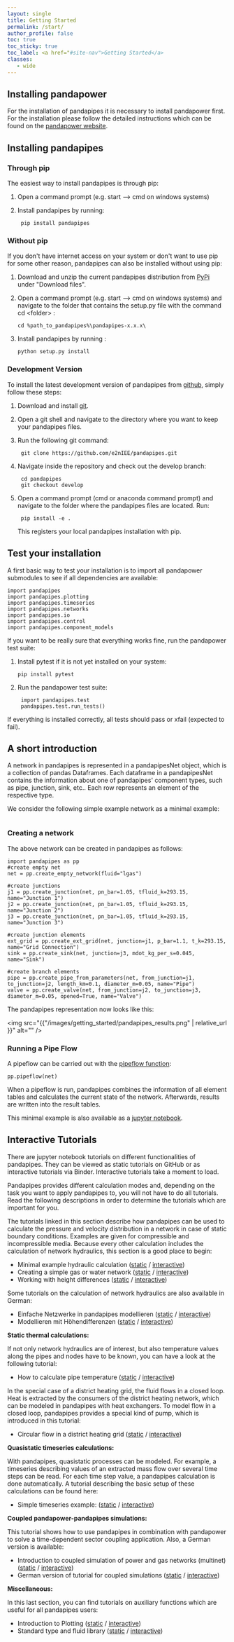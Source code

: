 ```yaml
---
layout: single
title: Getting Started
permalink: /start/
author_profile: false
toc: true
toc_sticky: true
toc_label: <a href="#site-nav">Getting Started</a>
classes:
   - wide
---
```



## Installing pandapower

For the installation of pandapipes it is necessary to install pandapower first. For the installation please follow the detailed instructions which can be found on the [pandapower website](http://www.pandapower.org/start/). 



<h2 id="install">Installing pandapipes</h2>
        
<h3 id="pip">Through pip</h3>

The easiest way to install pandapipes is through pip:

1. Open a command prompt (e.g. start --> cmd on windows systems)

2. Install pandapipes by running:

        pip install pandapipes

<h3 id="nopip">Without pip</h3>

If you don't have internet access on your system or don't want to use pip for some other reason, pandapipes can also be installed without using pip:

1.  Download and unzip the current pandapipes distribution from [PyPi](https://pypi.org/project/pandapower/) under "Download files".
2.  Open a command prompt (e.g. start --> cmd on windows systems) and navigate to the folder that contains the setup.py file with the command cd
    \<folder\> :

        cd %path_to_pandapipes%\pandapipes-x.x.x\

3.  Install pandapipes by running :

        python setup.py install

<h3 id="develop">Development Version</h3>

To install the latest development version of pandapipes from [github](https://github.com/e2nIEE/pandapipes), simply follow these steps:

1. Download and install [git](https://git-scm.com). 

2. Open a git shell and navigate to the directory where you want to keep your pandapipes files.

3. Run the following git command:

        git clone https://github.com/e2nIEE/pandapipes.git

4. Navigate inside the repository and check out the develop branch:

        cd pandapipes
        git checkout develop
       
5. Open a command prompt (cmd or anaconda command prompt) and navigate to the folder where the pandapipes files are located. Run:

        pip install -e .
        
   This registers your local pandapipes installation with pip.
        
## Test your installation <a name="test"></a>

A first basic way to test your installation is to import all pandapower submodules to see if all dependencies are available:

    import pandapipes
    import pandapipes.plotting
    import pandapipes.timeseries
    import pandapipes.networks
    import pandapipes.io
    import pandapipes.control
    import pandapipes.component_models
    
   
If you want to be really sure that everything works fine, run the pandapower test suite:

1.  Install pytest if it is not yet installed on your system:

        pip install pytest

2. Run the pandapower test suite:

        import pandapipes.test
        pandapipes.test.run_tests()

If everything is installed correctly, all tests should pass or xfail (expected to fail).


## A short introduction <a name="intro"></a>

A network in pandapipes is represented in a pandapipesNet object, which
is a collection of pandas Dataframes. Each dataframe in a pandapipesNet
contains the information about one of pandapipes' component types, such as pipe,
junction, sink, etc.. Each row represents an element of the respective type.

We consider the following simple example network as a minimal
example:

<center><img src="{{"/images/getting_started/simple_network.png" | relative_url }}" alt="" /></center>

### Creating a network

The above network can be created in pandapipes as follows:

    import pandapipes as pp
    #create empty net
    net = pp.create_empty_network(fluid="lgas")

    #create junctions
    j1 = pp.create_junction(net, pn_bar=1.05, tfluid_k=293.15, name="Junction 1")
    j2 = pp.create_junction(net, pn_bar=1.05, tfluid_k=293.15, name="Junction 2")
    j3 = pp.create_junction(net, pn_bar=1.05, tfluid_k=293.15, name="Junction 3")

    #create junction elements
    ext_grid = pp.create_ext_grid(net, junction=j1, p_bar=1.1, t_k=293.15, name="Grid Connection")
    sink = pp.create_sink(net, junction=j3, mdot_kg_per_s=0.045, name="Sink")

    #create branch elements
    pipe = pp.create_pipe_from_parameters(net, from_junction=j1, to_junction=j2, length_km=0.1, diameter_m=0.05, name="Pipe")
    valve = pp.create_valve(net, from_junction=j2, to_junction=j3, diameter_m=0.05, opened=True, name="Valve")



The pandapipes representation now looks like this:

<img src="{{"/images/getting_started/pandapipes_results.png" | relative_url }}" alt="" />


### Running a Pipe Flow

A pipeflow can be carried out with the [pipeflow function](https://pandapipes.readthedocs.io/en/latest/pipeflow/run.html):

    pp.pipeflow(net)

When a pipeflow is run, pandapipes combines the information of all
element tables and calculates the current state of the network. Afterwards, results are written into the
result tables.


This minimal example is also available as a [jupyter notebook].

  [jupyter notebook]: https://github.com/e2nIEE/pandapipes/blob/master/tutorials/Minimal%20Example.ipynb


  
## Interactive Tutorials <a name="tutorials"></a>

There are jupyter notebook tutorials on different functionalities of pandapipes. They can be viewed as static
tutorials on GitHub or as interactive tutorials via Binder. Interactive tutorials take a moment to load.

Pandapipes provides different calculation modes and, depending on the task you want to apply pandapipes to, you
will not have to do all tutorials. Read the following descriptions in order to determine the tutorials which
are important for you.

The tutorials linked in this section describe how pandapipes can be used to calculate the pressure and
velocity distribution in a network in case of static boundary conditions. Examples are given for compressible and incompressible 
media. Because every other calculation includes the calculation of network hydraulics, this section is a good
place to begin:

   -  Minimal example hydraulic calculation ([static](https://github.com/e2nIEE/pandapipes/blob/master/tutorials/minimal_example.ipynb) / [interactive](https://mybinder.org/v2/gh/e2nIEE/pandapipes/master?filepath=tutorials/minimal_example.ipynb))
   -  Creating a simple gas or water network ([static](https://github.com/e2nIEE/pandapipes/blob/master/tutorials/creating_a_simple_network.ipynb) / [interactive](https://mybinder.org/v2/gh/e2nIEE/pandapipes/master?filepath=tutorials/creating_a_simple_network.ipynb))
   -  Working with height differences ([static](https://github.com/e2nIEE/pandapipes/blob/develop/tutorials/height_difference_example.ipynb) / [interactive](https://mybinder.org/v2/gh/e2nIEE/pandapipes/master?filepath=tutorials/height_difference_example.ipynb))
   
Some tutorials on the calculation of network hydraulics are also available in German:

 -  Einfache Netzwerke in pandapipes modellieren ([static](https://github.com/e2nIEE/pandapipes/blob/master/tutorials/ein_einfaches_netz_erstellen.ipynb) / [interactive](https://mybinder.org/v2/gh/e2nIEE/pandapipes/master?filepath=tutorials/ein_einfaches_netz_erstellen.ipynb.ipynb))
 -  Modellieren mit Höhendifferenzen ([static](https://github.com/e2nIEE/pandapipes/blob/master/tutorials/höhendifferenzen.ipynb) / [interactive](https://mybinder.org/v2/gh/e2nIEE/pandapipes/master?filepath=tutorials/höhendifferenzen.ipynb.ipynb))

<b>Static thermal calculations:</b>

If not only network hydraulics are of interest, but also temperature values along the pipes and nodes have to be known,
you can have a look at the following tutorial:

   -  How to calculate pipe temperature ([static](https://github.com/e2nIEE/pandapipes/blob/master/tutorials/temperature_calculation.ipynb) / [interactive](https://mybinder.org/v2/gh/e2nIEE/pandapipes/master?filepath=tutorials/temperature_calculation.ipynb))
   
In the special case of a district heating grid, the fluid flows in a closed loop. Heat is extracted by the consumers
of the district heating network, which can be modeled in pandapipes with heat exchangers. To model flow in a closed
loop, pandapipes provides a special kind of pump, which is introduced in this tutorial:

   -  Circular flow in a district heating grid ([static](https://github.com/e2nIEE/pandapipes/blob/master/tutorials/circular_flow_in_a_district_heating_grid.ipynb) / [interactive](https://mybinder.org/v2/gh/e2nIEE/pandapipes/master?filepath=tutorials/circular_flow_in_a_district_heating_grid.ipynb))

<b>Quasistatic timeseries calculations:</b>

With pandapipes, quasistatic processes can be modeled. For example, a timeseries describing values of an extracted
mass flow over several time steps can be read. For each time step value, a pandapipes calculation is done automatically.
A tutorial describing the basic setup of these calculations can be found here:

   -  Simple timeseries example: ([static](https://github.com/e2nIEE/pandapipes/blob/develop/tutorials/simple_time_series_example.ipynb) / [interactive](https://mybinder.org/v2/gh/e2nIEE/pandapipes/master?filepath=tutorials/simple_time_series_example.ipynb))

<b>Coupled pandapower-pandapipes simulations:</b>

This tutorial shows how to use pandapipes in combination with pandapower to solve a time-dependent
sector coupling application. Also, a German version is available:

   -  Introduction to coupled simulation of power and gas networks (multinet) ([static](https://github.com/e2nIEE/pandapipes/blob/develop/tutorials/coupled_nets_h2_p2g2p.ipynb) / [interactive](https://mybinder.org/v2/gh/e2nIEE/pandapipes/master?filepath=tutorials/coupled_nets_h2_p2g2p.ipynb))
   -  German version of tutorial for coupled simulations ([static](https://github.com/e2nIEE/pandapipes/blob/develop/tutorials/multienergienetze.ipynb) / [interactive](https://mybinder.org/v2/gh/e2nIEE/pandapipes/master?filepath=tutorials/multienergienetze.ipynb))
   
<b>Miscellaneous:</b>   
   
In this last section, you can find tutorials on auxiliary functions which are useful for all pandapipes users:
   -  Introduction to Plotting ([static](https://github.com/e2nIEE/pandapipes/blob/master/tutorials/simple_plot.ipynb) / [interactive](https://mybinder.org/v2/gh/e2nIEE/pandapipes/master?filepath=tutorials/simple_plot.ipynb))
   -  Standard type and fluid library ([static](https://github.com/e2nIEE/pandapipes/blob/develop/tutorials/standard_libraries.ipynb) / [interactive](https://mybinder.org/v2/gh/e2nIEE/pandapipes/master?filepath=%2Ftutorials%2Fstandard_libraries.ipynb))
   





